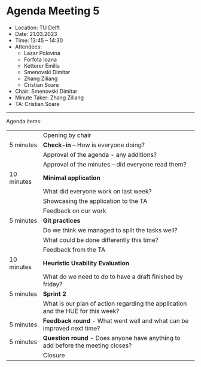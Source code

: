 # Agenda Meeting 5

* Location: TU Delft 
* Date: 21.03.2023
* Time: 13:45 – 14:30 
* Attendees: 
    * Lazar Polovina
    * Forfota Ioana
    * Ketterer Emilia
    * Smenovski Dimitar 
    * Zhang Ziliang
    * Cristian Soare
* Chair: Smenovski Dimitar 
* Minute Taker: Zhang Ziliang
* TA: Cristian Soare

---

Agenda items: 

|     |     |
| --------- | --- |
| | Opening by chair |
| 5 minutes | **Check-in** – How is everyone doing? | 
| | Approval of the agenda  - any additions? |
| | Approval of the minutes – did everyone read them? |
| 10 minutes | **Minimal application**  |
| | What did everyone work on last week? |
| | Showcasing the application to the TA |
| | Feedback on our work |
| 5 minutes | **Git practices** |
| | Do we think we managed to split the tasks well? 
| | What could be done differently this time? |
| | Feedback from the TA |
| 10 minutes | **Heuristic Usability Evaluation** |
| | What do we need to do to have a draft finished by friday? |
| 5 minutes | **Sprint 2** |
| | What is our plan of action regarding the application and the HUE for this week? |
| 5 minutes | **Feedback round** - What went well and what can be improved next time? |
| 5 minutes | **Question round** - Does anyone have anything to add before the meeting closes? |
| | Closure |